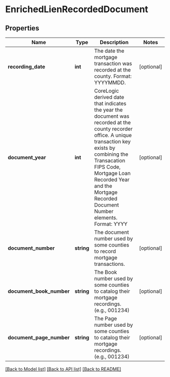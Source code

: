 # EnrichedLienRecordedDocument

## Properties
Name | Type | Description | Notes
------------ | ------------- | ------------- | -------------
**recording_date** | **int** | The date the mortgage transaction was recorded at the county. Format: YYYYMMDD. | [optional] 
**document_year** | **int** | CoreLogic derived date that indicates the year the document was recorded at the county recorder office. A unique transaction key exists by combining the Transacation FIPS Code, Mortgage Loan Recorded Year and the Mortgage Recorded Document Number elements. Format: YYYY | [optional] 
**document_number** | **string** | The document number used by some counties to record mortgage transactions. | [optional] 
**document_book_number** | **string** | The Book number used by some counties to catalog their mortgage recordings. (e.g., 001234) | [optional] 
**document_page_number** | **string** | The Page number used by some counties to catalog their mortgage recordings. (e.g., 001234) | [optional] 

[[Back to Model list]](../../README.md#documentation-for-models) [[Back to API list]](../../README.md#documentation-for-api-endpoints) [[Back to README]](../../README.md)


